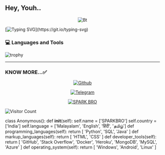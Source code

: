 ## Hey, Youh..

<p align="center"><img src="https://user-images.githubusercontent.com/49580304/110318584-81067880-7fc2-11eb-8391-152d308e7f2b.gif" alt="Bt">

  [![Typing SVG](https://readme-typing-svg.herokuapp.com?color=%23F70B10&size=27&lines=This+is+SPARKBRO;+𝙸t'𝚜+Not+𝙹ust+a+𝙽ame+𝙱ro;𝙸t'𝚜+a+𝙱rand;)](https://git.io/typing-svg)

### 💻 Languages and Tools

![trophy](https://skillicons.dev/icons?i=androidstudio,java,arduino,vscode,py,stackoverflow,git,github,mongodb,supabase&perline=18)
<hr>  

### KNOW MORE...✅
<p align="center"><a href="https://github.com/SPARKBRO><img title="SPARKBRO" src="https://github-readme-stats.vercel.app/api?username=SPARKBRO&show_icons=true&include_all_commits=true&theme=chartreuse-dark&cache_seconds=3200"></a>
</p>

<p align="center">
<a href="https://GitHub.com/SPARKBRO"><img title="Github" src="https://img.shields.io/badge/SPARKBRO-brightgreen?style=for-the-badge&logo=github"></a>



<p align="center">
<a href="https://t.me/SPA4KBRO"><img title="Telegram" src="https://img.shields.io/badge/Telegram-black?style=for-the-badge&logo=Telegram"></a>

<p align="center">
<a href="https://github.com/SPARKBRO"><img title="SPARK BRO" src="https://github-readme-stats.vercel.app/api/top-langs/?username=SPARKBRO&layout=compact"></a></p>

  
![Visitor Count](https://profile-counter.glitch.me/SPARKBRO/count.svg)

class Anonymous():
    def __init__(self):
        self.name = ['SPARKBRO']
        self.country = ['India']
        self.language = ['Malayalam', 'English', 'हिंदी', 'தமிழ்']
    def programming_languages(self):
        return [
            'Python', 'SQL', 'Java'
        ]
    def markup_languages(self):
        return [
            'HTML', 'CSS'
        ]
    def developer_tools(self):
        return [
            'GitHub', 'Stack Overflow', 'Docker', 'Heroku',
            'MongoDB', 'MySQL', 'Azure'
        ]
    def operating_system(self):
        return [
            'Windows', 'Android', 'Linux'
        ]
